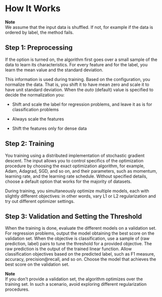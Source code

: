 # How It Works<a name="ll_how-it-works"></a>

**Note**  
We assume that the input data is shuffled\. If not, for example if the data is ordered by label, the method fails\. 

## Step 1: Preprocessing<a name="step1-preprocessing"></a>

If the option is turned on, the algorithm first goes over a small sample of the data to learn its characteristics\. For every feature and for the label, you learn the mean value and the standard deviation\. 

This information is used during training\. Based on the configuration, you normalize the data\. That is, you shift it to have mean zero and scale it to have unit standard deviation\. When the *auto* \(default\) value is specified to decide the normalization you: 

+ Shift and scale the label for regression problems, and leave it as is for classification problems

+ Always scale the features

+ Shift the features only for dense data

## Step 2: Training<a name="step2-training"></a>

You training using a distributed implementation of stochastic gradient descent\. The input allows you to control specifics of the optimization procedure by choosing the exact optimization algorithm, for example, Adam, Adagrad, SGD, and so on, and their parameters, such as momentum, learning rate, and the learning rate schedule\. Without specified details, choose a default option that works for the majority of datasets\. 

During training, you simultaneously optimize multiple models, each with slightly different objectives: in other words, vary L1 or L2 regularization and try out different optimizer settings\. 

## Step 3: Validation and Setting the Threshold<a name="step3-validation"></a>

When the training is done, evaluate the different models on a validation set\. For regression problems, output the model obtaining the best score on the validation set\. When the objective is classification, use a sample of \(raw prediction, label\) pairs to tune the threshold for a provided objective\. The raw prediction is the output of the trained linear function\. Allow classification objectives based on the predicted label, such as F1 measure, accuracy, precision@recall, and so on\. Choose the model that achieves the best score on the validation set\. 

**Note**  
If you don't provide a validation set, the algorithm optimizes over the training set\. In such a scenario, avoid exploring different regularization procedures\. 